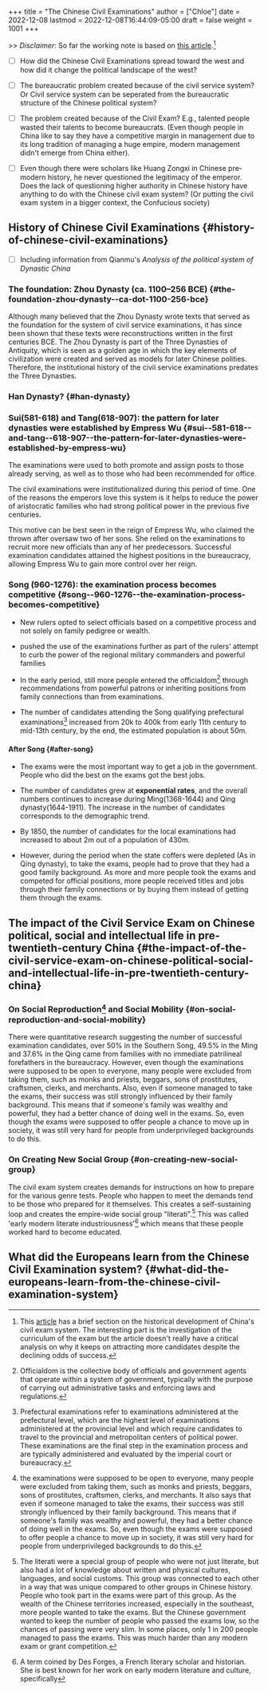 +++
title = "The Chinese Civil Examinations"
author = ["Chloe"]
date = 2022-12-08
lastmod = 2022-12-08T16:44:09-05:00
draft = false
weight = 1001
+++

&gt;&gt; _Disclaimer_: So far the working note is based on [this article](https://inference-review.com/article/the-chinese-civil-examinations).[^fn:1]

-   [ ] How did the Chinese Civil Examinations spread toward the west and how
    did it change the political landscape of the west?
-   [ ] The bureaucratic problem created because of the civil service
    system? Or Civil service system can be seperated from the
    bureaucratic structure of the Chinese political system?
-   [ ] The problem created because of the Civil Exam? E.g., talented
    people wasted their talents to become bureaucrats. (Even though
    people in China like to say they have a competitive margin in
    management due to its long tradition of managing a huge empire,
    modern management didn't emerge from China either).
-   [ ] Even though there were scholars like Huang Zongxi in Chinese
    pre-modern history, he never questioned the legitimacy of the
    emperor. Does the lack of questioning higher authority in Chinese
    history have anything to do with the Chinese civil exam system? (Or
    putting the civil exam system in a bigger context, the Confucious
    society)


## History of Chinese Civil Examinations {#history-of-chinese-civil-examinations}

-   [ ] Including information from Qianmu's _Analysis of the political
    system of Dynastic China_


### The foundation: Zhou Dynasty (ca. 1100–256 BCE) {#the-foundation-zhou-dynasty--ca-dot-1100-256-bce}

Although many believed that the Zhou Dynasty wrote texts that
served as the foundation for the system of civil service
examinations, it has since been shown that these texts were
reconstructions written in the first centuries BCE. The Zhou
Dynasty is part of the Three Dynasties of Antiquity, which is seen
as a golden age in which the key elements of civilization were
created and served as models for later Chinese
polities. Therefore, the institutional history of the civil
service examinations predates the Three Dynasties.


### Han Dynasty? {#han-dynasty}


### Sui(581-618) and Tang(618-907): the pattern for later dynasties were established by Empress Wu {#sui--581-618--and-tang--618-907--the-pattern-for-later-dynasties-were-established-by-empress-wu}

The examinations were used to both promote and assign posts to those
already serving, as well as to those who had been recommended for
office.

The civil examinations were institutionalized during this period
of time. One of the reasons the emperors love this system is it
helps to reduce the power of aristocratic families who had strong
political power in the previous five centuries.

This motive can be best seen in the reign of Empress Wu, who
claimed the thrown after oversaw two of her sons. She relied on
the examinations to recruit more new officials than any of her
predecessors. Successful examination candidates attained the
highest positions in the bureaucracy, allowing Empress Wu to gain
more control over her reign.


### Song (960-1276): the examination process becomes competitive {#song--960-1276--the-examination-process-becomes-competitive}

-   New rulers opted to select officials based on a competitive
    process and not solely on family pedigree or wealth.

-   pushed the use of the examinations further as part of the
    rulers' attempt to curb the power of the regional military
    commanders and powerful families

-   In the early period, still more people entered the officialdom[^fn:2]
    through recommendations from powerful patrons or inheriting
    positions from family connections than from examinations.

-   The number of candidates attending the Song qualifying
    prefectural examinations[^fn:3] increased from 20k to 400k from
    early 11th century to mid-13th century, by the end, the
    estimated population is about 50m.


#### After Song {#after-song}

-   The exams were the most important way to get a job in the
    government. People who did the best on the exams got the best
    jobs.

-   The number of candidates grew at **exponential rates**, and the
    overall numbers continues to increase during Ming(1368-1644) and
    Qing dynasty(1644-1911). The increase in the number of candidates
    corresponds to the demographic trend.

-   By 1850, the number of candidates for the local examinations had
    increased to about 2m out of a population of 430m.

-   However, during the period when the state coffers were depleted
    (As in Qing dynasty), to take the exams, people had to
    prove that they had a good family background. As more and more
    people took the exams and competed for official positions, more
    people received titles and jobs through their family connections
    or by buying them instead of getting them through the exams.


## The impact of the Civil Service Exam on Chinese political, social and intellectual life in pre-twentieth-century China {#the-impact-of-the-civil-service-exam-on-chinese-political-social-and-intellectual-life-in-pre-twentieth-century-china}


### On Social Reproduction[^fn:4] and Social Mobility {#on-social-reproduction-and-social-mobility}

There were quantitative research suggesting the number of
successful examination candidates, over 50% in the Southern Song,
49.5% in the Ming and 37.6% in the Qing came from families with no
immediate patrilineal forefathers in the bureaucracy. However,
even though the examinations were supposed to be open to everyone,
many people were excluded from taking them, such as monks and
priests, beggars, sons of prostitutes, craftsmen, clerks, and
merchants. Also, even if someone managed to take the exams, their
success was still strongly influenced by their family
background. This means that if someone's family was wealthy and
powerful, they had a better chance of doing well in the exams. So,
even though the exams were supposed to offer people a chance to
move up in society, it was still very hard for people from
underprivileged backgrounds to do this.


### On Creating New Social Group {#on-creating-new-social-group}

The civil exam system creates demands for instructions on how to
prepare for the various genre tests. People who happen to meet the
demands tend to be those who prepared for it themselves. This
creates a self-sustaining loop and creates the empire-wide social
group "literati".[^fn:5] This was called 'early modern literate
industriousness'[^fn:6] which means that these people worked hard to
become educated.


## What did the Europeans learn from the Chinese Civil Examination system? {#what-did-the-europeans-learn-from-the-chinese-civil-examination-system}

[^fn:1]: This [article](https://inference-review.com/article/the-chinese-civil-examinations) has a brief section on the historical development
    of China's civil exam system. The interesting part is the
    investigation of the curriculum of the exam but the article doesn't
    really have a critical analysis on why it keeps on attracting more
    candidates despite the declining odds of success.
[^fn:2]: Officialdom is the collective body of officials and government
    agents that operate within a system of government, typically with the
    purpose of carrying out administrative tasks and enforcing laws and
    regulations.
[^fn:3]: Prefectural examinations refer to examinations administered at
    the prefectural level, which are the highest level of examinations
    administered at the provincial level and which require candidates to
    travel to the provincial and metropolitan centers of political
    power. These examinations are the final step in the examination
    process and are typically administered and evaluated by the imperial
    court or bureaucracy.
[^fn:4]: the examinations were supposed to be open to everyone, many
    people were excluded from taking them, such as monks and priests,
    beggars, sons of prostitutes, craftsmen, clerks, and merchants. It
    also says that even if someone managed to take the exams, their
    success was still strongly influenced by their family background. This
    means that if someone's family was wealthy and powerful, they had a
    better chance of doing well in the exams. So, even though the exams
    were supposed to offer people a chance to move up in society, it was
    still very hard for people from underprivileged backgrounds to do
    this.
[^fn:5]: The literati were a special group of people who were not just
    literate, but also had a lot of knowledge about written and physical
    cultures, languages, and social customs. This group was connected to
    each other in a way that was unique compared to other groups in
    Chinese history. People who took part in the exams were part of this
    group. As the wealth of the Chinese territories increased, especially
    in the southeast, more people wanted to take the exams. But the
    Chinese government wanted to keep the number of people who passed the
    exams low, so the chances of passing were very slim. In some places,
    only 1 in 200 people managed to pass the exams. This was much harder
    than any modern exam or grant competition.
[^fn:6]: A term coined by Des Forges, a French literary scholar and
    historian. She is best known for her work on early modern literature
    and culture, specifically